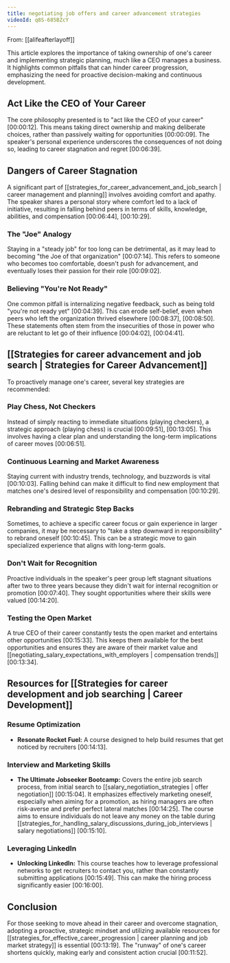 ```yaml
---
title: negotiating job offers and career advancement strategies
videoId: q8S-685BZcY
---
```


From: [[alifeafterlayoff]] <br/> 

This article explores the importance of taking ownership of one's career and implementing strategic planning, much like a CEO manages a business. It highlights common pitfalls that can hinder career progression, emphasizing the need for proactive decision-making and continuous development.

## Act Like the CEO of Your Career
The core philosophy presented is to "act like the CEO of your career" <a class="yt-timestamp" data-t="00:00:12">[00:00:12]</a>. This means taking direct ownership and making deliberate choices, rather than passively waiting for opportunities <a class="yt-timestamp" data-t="00:00:09">[00:00:09]</a>. The speaker's personal experience underscores the consequences of not doing so, leading to career stagnation and regret <a class="yt-timestamp" data-t="00:06:39">[00:06:39]</a>.

## Dangers of Career Stagnation
A significant part of [[strategies_for_career_advancement_and_job_search | career management and planning]] involves avoiding comfort and apathy. The speaker shares a personal story where comfort led to a lack of initiative, resulting in falling behind peers in terms of skills, knowledge, abilities, and compensation <a class="yt-timestamp" data-t="00:06:44">[00:06:44]</a>, <a class="yt-timestamp" data-t="00:10:29">[00:10:29]</a>.

### The "Joe" Analogy
Staying in a "steady job" for too long can be detrimental, as it may lead to becoming "the Joe of that organization" <a class="yt-timestamp" data-t="00:07:14">[00:07:14]</a>. This refers to someone who becomes too comfortable, doesn't push for advancement, and eventually loses their passion for their role <a class="yt-timestamp" data-t="00:09:02">[00:09:02]</a>.

### Believing "You're Not Ready"
One common pitfall is internalizing negative feedback, such as being told "you're not ready yet" <a class="yt-timestamp" data-t="00:04:39">[00:04:39]</a>. This can erode self-belief, even when peers who left the organization thrived elsewhere <a class="yt-timestamp" data-t="00:08:37">[00:08:37]</a>, <a class="yt-timestamp" data-t="00:08:50">[00:08:50]</a>. These statements often stem from the insecurities of those in power who are reluctant to let go of their influence <a class="yt-timestamp" data-t="00:04:02">[00:04:02]</a>, <a class="yt-timestamp" data-t="00:04:41">[00:04:41]</a>.

## [[Strategies for career advancement and job search | Strategies for Career Advancement]]
To proactively manage one's career, several key strategies are recommended:

### Play Chess, Not Checkers
Instead of simply reacting to immediate situations (playing checkers), a strategic approach (playing chess) is crucial <a class="yt-timestamp" data-t="00:09:51">[00:09:51]</a>, <a class="yt-timestamp" data-t="00:13:05">[00:13:05]</a>. This involves having a clear plan and understanding the long-term implications of career moves <a class="yt-timestamp" data-t="00:06:51">[00:06:51]</a>.

### Continuous Learning and Market Awareness
Staying current with industry trends, technology, and buzzwords is vital <a class="yt-timestamp" data-t="00:10:03">[00:10:03]</a>. Falling behind can make it difficult to find new employment that matches one's desired level of responsibility and compensation <a class="yt-timestamp" data-t="00:10:29">[00:10:29]</a>.

### Rebranding and Strategic Step Backs
Sometimes, to achieve a specific career focus or gain experience in larger companies, it may be necessary to "take a step downward in responsibility" to rebrand oneself <a class="yt-timestamp" data-t="00:10:45">[00:10:45]</a>. This can be a strategic move to gain specialized experience that aligns with long-term goals.

### Don't Wait for Recognition
Proactive individuals in the speaker's peer group left stagnant situations after two to three years because they didn't wait for internal recognition or promotion <a class="yt-timestamp" data-t="00:07:40">[00:07:40]</a>. They sought opportunities where their skills were valued <a class="yt-timestamp" data-t="00:14:20">[00:14:20]</a>.

### Testing the Open Market
A true CEO of their career constantly tests the open market and entertains other opportunities <a class="yt-timestamp" data-t="00:15:33">[00:15:33]</a>. This keeps them available for the best opportunities and ensures they are aware of their market value and [[negotiating_salary_expectations_with_employers | compensation trends]] <a class="yt-timestamp" data-t="00:13:34">[00:13:34]</a>.

## Resources for [[Strategies for career development and job searching | Career Development]]

### Resume Optimization
*   **Resonate Rocket Fuel:** A course designed to help build resumes that get noticed by recruiters <a class="yt-timestamp" data-t="00:14:13">[00:14:13]</a>.

### Interview and Marketing Skills
*   **The Ultimate Jobseeker Bootcamp:** Covers the entire job search process, from initial search to [[salary_negotiation_strategies | offer negotiation]] <a class="yt-timestamp" data-t="00:15:04">[00:15:04]</a>. It emphasizes effectively marketing oneself, especially when aiming for a promotion, as hiring managers are often risk-averse and prefer perfect lateral matches <a class="yt-timestamp" data-t="00:14:25">[00:14:25]</a>. The course aims to ensure individuals do not leave any money on the table during [[strategies_for_handling_salary_discussions_during_job_interviews | salary negotiations]] <a class="yt-timestamp" data-t="00:15:10">[00:15:10]</a>.

### Leveraging LinkedIn
*   **Unlocking LinkedIn:** This course teaches how to leverage professional networks to get recruiters to contact you, rather than constantly submitting applications <a class="yt-timestamp" data-t="00:15:49">[00:15:49]</a>. This can make the hiring process significantly easier <a class="yt-timestamp" data-t="00:16:00">[00:16:00]</a>.

## Conclusion
For those seeking to move ahead in their career and overcome stagnation, adopting a proactive, strategic mindset and utilizing available resources for [[strategies_for_effective_career_progression | career planning and job market strategy]] is essential <a class="yt-timestamp" data-t="00:13:19">[00:13:19]</a>. The "runway" of one's career shortens quickly, making early and consistent action crucial <a class="yt-timestamp" data-t="00:11:52">[00:11:52]</a>.
